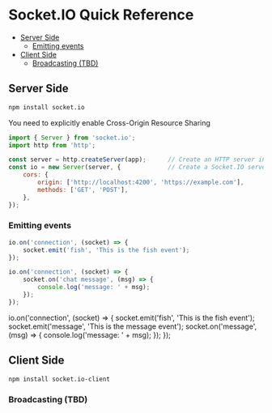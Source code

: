 # Socket.IO Quick Reference
<!-- TOC -->

- [Server Side](#server-side)
    - [Emitting events](#emitting-events)
- [Client Side](#client-side)
    - [Broadcasting (TBD)](#broadcasting-tbd)

<!-- /TOC -->

<a id="markdown-server-side" name="server-side"></a>

## Server Side

```bash +torchlight-bash
npm install socket.io
```

You need to explicitly enable Cross-Origin Resource Sharing


```js
import { Server } from 'socket.io';
import http from 'http';

const server = http.createServer(app);      // Create an HTTP server instance
const io = new Server(server, {             // Create a Socket.IO server instance
    cors: {
        origin: ['http://localhost:4200', 'https://example.com'],
        methods: ['GET', 'POST'],
    },
});
```

<a id="markdown-emitting-events" name="emitting-events"></a>

### Emitting events

```js
io.on('connection', (socket) => {
    socket.emit('fish', 'This is the fish event');
});
```

```js
io.on('connection', (socket) => {
    socket.on('chat message', (msg) => {
        console.log('message: ' + msg);
    });
});
```

io.on('connection', (socket) => {
    socket.emit('fish', 'This is the fish event');
    socket.emit('message', 'This is the message event');
    socket.on('message', (msg) => {
        console.log('message: ' + msg);
    });
});

<a id="markdown-client-side" name="client-side"></a>

## Client Side

```bash +torchlight-bash
npm install socket.io-client
```






<a id="markdown-broadcasting-tbd" name="broadcasting-tbd"></a>

### Broadcasting (TBD)
